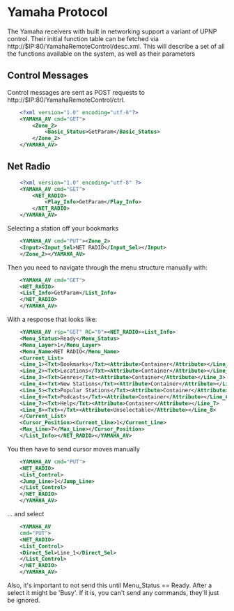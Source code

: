 # Yamaha Protocol #

The Yamaha receivers with built in networking support a variant of
UPNP control. Their initial function table can be fetched via
http://$IP:80/YamahaRemoteControl/desc.xml. This will describe a set
of all the functions available on the system, as well as their
parameters

## Control Messages ##

Control messages are sent as POST requests to
http://$IP:80/YamahaRemoteControl/ctrl.

```xml
    <?xml version="1.0" encoding="utf-8"?>
    <YAMAHA_AV cmd="GET">
        <Zone_2>
            <Basic_Status>GetParam</Basic_Status>
        </Zone_2>
    </YAMAHA_AV>
```

## Net Radio ##

```xml
    <?xml version="1.0" encoding="utf-8" ?>
    <YAMAHA_AV cmd="GET">
        <NET_RADIO>
            <Play_Info>GetParam</Play_Info>
        </NET_RADIO>
    </YAMAHA_AV>
```

Selecting a station off your bookmarks

```xml
    <YAMAHA_AV cmd="PUT"><Zone_2>
    <Input><Input_Sel>NET RADIO</Input_Sel></Input>
    </Zone_2></YAMAHA_AV>
```

Then you need to navigate through the menu structure manually with:

```xml
    <YAMAHA_AV cmd="GET">
    <NET_RADIO>
    <List_Info>GetParam</List_Info>
    </NET_RADIO>
    </YAMAHA_AV>
```

With a response that looks like:

```xml
    <YAMAHA_AV rsp="GET" RC="0"><NET_RADIO><List_Info>
    <Menu_Status>Ready</Menu_Status>
    <Menu_Layer>1</Menu_Layer>
    <Menu_Name>NET RADIO</Menu_Name>
    <Current_List>
    <Line_1><Txt>Bookmarks</Txt><Attribute>Container</Attribute></Line_1>
    <Line_2><Txt>Locations</Txt><Attribute>Container</Attribute></Line_2>
    <Line_3><Txt>Genres</Txt><Attribute>Container</Attribute></Line_3>
    <Line_4><Txt>New Stations</Txt><Attribute>Container</Attribute></Line_4>
    <Line_5><Txt>Popular Stations</Txt><Attribute>Container</Attribute></Line_5>
    <Line_6><Txt>Podcasts</Txt><Attribute>Container</Attribute></Line_6>
    <Line_7><Txt>Help</Txt><Attribute>Container</Attribute></Line_7>
    <Line_8><Txt></Txt><Attribute>Unselectable</Attribute></Line_8>
    </Current_List>
    <Cursor_Position><Current_Line>1</Current_Line>
    <Max_Line>7</Max_Line></Cursor_Position>
    </List_Info></NET_RADIO></YAMAHA_AV>
```

You then have to send cursor moves manually

```xml
    <YAMAHA_AV cmd="PUT">
    <NET_RADIO>
    <List_Control>
    <Jump_Line>1</Jump_Line>
    </List_Control>
    </NET_RADIO>
    </YAMAHA_AV>
```

... and select

```xml
    <YAMAHA_AV
    cmd="PUT">
    <NET_RADIO>
    <List_Control>
    <Direct_Sel>Line_1</Direct_Sel>
    </List_Control>
    </NET_RADIO>
    </YAMAHA_AV>
```

Also, it's important to not send this until Menu_Status ==
Ready. After a select it might be 'Busy'. If it is, you can't send any
commands, they'll just be ignored.
